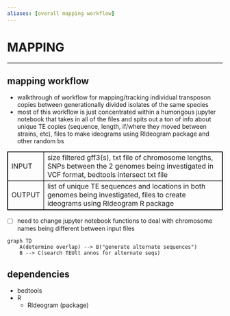 ```yaml
---
aliases: [overall mapping workflow]
---
```

# MAPPING
---
## mapping workflow
- walkthrough of workflow for mapping/tracking individual transposon copies between generationally divided isolates of the same species
- most of this workflow is just concentrated within a humongous jupyter notebook that takes in all of the files and spits out a ton of info about unique TE copies (sequence, length, if/where they moved between strains, etc), files to make ideograms using RIdeogram package and other random bs

<table cellpadding="5" style="border: 1px solid black">
    <tr style="border: 1px solid black">
        <td style="border: 1px solid black" >INPUT</td>
        <td style="border: 1px solid black">size filtered gff3(s), txt file of chromosome lengths, SNPs between the 2 genomes being investigated in VCF format, bedtools intersect txt file</td>
    </tr>
    <tr>
        <td style="border: 1px solid black">OUTPUT</td>
        <td style="border: 1px solid black">list of unique TE sequences and locations in both genomes being investigated, files to create ideograms using RIdeogram R package</td>
    </tr>
</table>

- [ ] need to change jupyter notebook functions to deal with chromosome names being different between input files

```mermaid
graph TD
	A(determine overlap) --> B("generate alternate sequences")
	B --> C(search TEUlt annos for alternate seqs)
```
## dependencies
- bedtools
- R
	- RIdeogram (package)